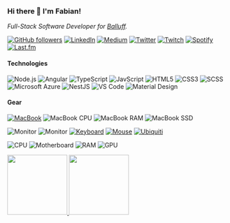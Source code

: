 ### Hi there 👋 I'm Fabian!

_Full-Stack Software Developer for [Balluff](https://balluff.com)._

[![GitHub followers](https://img.shields.io/github/followers/beyerleinf?style=flat-square)](https://github.com/beyerleinf) [![LinkedIn](https://img.shields.io/badge/-Fabian%20Beyerlein-0A66C2?style=flat-square&logo=linkedin&logoColor=white)](https://linkedin.com/in/beyerleinf) [![Medium](https://img.shields.io/badge/-@beyerleinf-000000?style=flat-square&logo=medium&logoColor=white)](https://medium.com/@beyerleinf) [![Twitter](https://img.shields.io/badge/-@fabibey-1DA1F2?style=flat-square&logo=twitter&logoColor=white)](https://twitter.com/fabibey) [![Twitch](https://img.shields.io/badge/-DazeCodes-9146FF?style=flat-square&logo=twitch&logoColor=white)](https://twitch.com/DazeCodes) [![Spotify](https://img.shields.io/badge/-Spotify-1ED760?style=flat-square&logo=spotify&logoColor=white)](https://open.spotify.com/user/vs1sgt54fsfuxjrhh0ekr7j12?si=3cfc7288c2a64b5d) [![Last.fm](https://img.shields.io/badge/-Last.fm-D51007?style=flat-square&logo=last.fm&logoColor=white)](https://www.last.fm/user/dazeeeh)

#### Technologies

![Node.js](https://img.shields.io/badge/-Node.js-339933?style=flat-square&logo=Node.js&logoColor=white) ![Angular](https://img.shields.io/badge/-Angular-DD0031?style=flat-square&logo=angular) ![TypeScript](https://img.shields.io/badge/-TypeScript-3178C6?style=flat-square&logo=typescript&logoColor=white) ![JavScript](https://img.shields.io/badge/-JavScript-F7DF1E?style=flat-square&logo=javascript&logoColor=white) ![HTML5](https://img.shields.io/badge/-HTML5-E34F26?style=flat-square&logo=html5&logoColor=white) ![CSS3](https://img.shields.io/badge/-CSS3-1572B6?style=flat-square&logo=css3) ![SCSS](https://img.shields.io/badge/-SCSS-CC6699?style=flat-square&logo=sass&logoColor=white) ![Microsoft Azure](https://img.shields.io/badge/Microsoft%20Azure-0078D4?style=flat-square&logo=microsoft-azure) ![NestJS](https://img.shields.io/badge/-NestJS-E0234E?style=flat-square&logo=nestjs) ![VS Code](https://img.shields.io/badge/-VS%20Code-007ACC?style=flat-square&logo=visual-studio-code&logoColor=white) ![Material Design](https://img.shields.io/badge/-Material%20Design-757575?style=flat-square&logo=material-design&logoColor=white)

#### Gear

[![MacBook](https://img.shields.io/badge/-MacBook%20Pro%2016%20inch-000000?style=flat-square&logo=apple&logoColor=white)](https://www.logitechg.com/en-us/products/gaming-keyboards/g915-tkl-wireless.html) ![MacBook CPU](https://img.shields.io/badge/-Intel%20Core%20i7-0071C5?style=flat-square&logo=intel&logoColor=white) ![MacBook RAM](https://img.shields.io/badge/-32GB%20DDR4-000000?style=flat-square&logo=apple&logoColor=white) ![MacBook SSD](https://img.shields.io/badge/-512GB%20SSD-000000?style=flat-square&logo=apple&logoColor=white)

![Monitor](https://img.shields.io/badge/-Nitro%20VG270UPbmiipx-83B81A?style=flat-square&logo=acer&logoColor=white) ![Monitor](https://img.shields.io/badge/-Nitro%20VG270UPbmiipx-83B81A?style=flat-square&logo=acer&logoColor=white) [![Keyboard](https://img.shields.io/badge/-G915%20TKL-00B8FC?style=flat-square&logo=logitech&logoColor=white)](https://www.logitechg.com/en-us/products/gaming-keyboards/g915-tkl-wireless.html) [![Mouse](https://img.shields.io/badge/-MX%20Master%203-00B8FC?style=flat-square&logo=logitech&logoColor=white)](https://www.logitech.com/en-us/products/mice/mx-master-3.html) [![Ubiquiti](https://img.shields.io/badge/-Network%20Gear-0559C9?style=flat-square&logo=ubiquiti&logoColor=white)](https://ui.com)

![CPU](https://img.shields.io/badge/-Ryzen%207%202700X-ED1C24?style=flat-square&logo=amd&logoColor=white) ![Motherboard](https://img.shields.io/badge/-ROG%20Crosshair%20VI%20Hero-000000?style=flat-square&logo=asus&logoColor=white) ![RAM](https://img.shields.io/badge/-32GB%20Corsair%20Vengeance-000000?style=flat-square&logo=corsair&logoColor=white) ![GPU](https://img.shields.io/badge/-GTX%201080-76B900?style=flat-square&logo=nvidia&logoColor=white)

<a href="https://www.github.com/beyerleinf">
  <img height="137px" src="https://github-readme-stats.vercel.app/api?username=beyerleinf&hide_title=true&hide_border=true&show_icons=true&include_all_commits=true&count_private=true&line_height=21&theme=radical" />
  <img height="137px" src="https://github-readme-stats.vercel.app/api/top-langs/?username=beyerleinf&hide=html&hide_title=true&hide_border=true&layout=compact&langs_count=6&theme=radical" />
</a>

<!--
**beyerleinf/beyerleinf** is a ✨ _special_ ✨ repository because its `README.md` (this file) appears on your GitHub profile.

Here are some ideas to get you started:

- 🔭 I’m currently working on ...
- 🌱 I’m currently learning ...
- 👯 I’m looking to collaborate on ...
- 🤔 I’m looking for help with ...
- 💬 Ask me about ...
- 📫 How to reach me: ...
- 😄 Pronouns: ...
- ⚡ Fun fact: ...
-->
